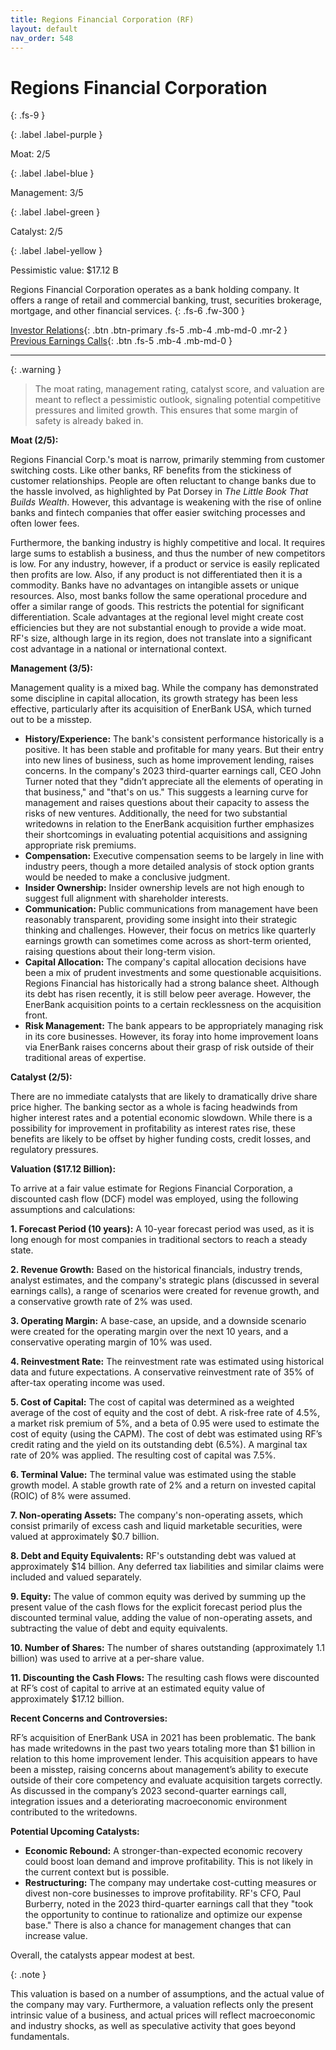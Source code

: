 ```yaml
---
title: Regions Financial Corporation (RF)
layout: default
nav_order: 548
---
```


# Regions Financial Corporation
{: .fs-9 }

{: .label .label-purple }

Moat: 2/5

{: .label .label-blue }

Management: 3/5

{: .label .label-green }

Catalyst: 2/5

{: .label .label-yellow }

Pessimistic value: $17.12 B

Regions Financial Corporation operates as a bank holding company. It offers a range of retail and commercial banking, trust, securities brokerage, mortgage, and other financial services.
{: .fs-6 .fw-300 }

[Investor Relations](https://www.google.com/search?q=RF+investor+relations){: .btn .btn-primary .fs-5 .mb-4 .mb-md-0 .mr-2 }
[Previous Earnings Calls](https://discountingcashflows.com/company/RF/transcripts/){: .btn .fs-5 .mb-4 .mb-md-0 }

---

{: .warning } 
>The moat rating, management rating, catalyst score, and valuation are meant to reflect a pessimistic outlook, signaling potential competitive pressures and limited growth. This ensures that some margin of safety is already baked in.


**Moat (2/5):**

Regions Financial Corp.'s moat is narrow, primarily stemming from customer switching costs.  Like other banks, RF benefits from the stickiness of customer relationships.  People are often reluctant to change banks due to the hassle involved, as highlighted by Pat Dorsey in *The Little Book That Builds Wealth*.  However, this advantage is weakening with the rise of online banks and fintech companies that offer easier switching processes and often lower fees.

Furthermore, the banking industry is highly competitive and local. It requires large sums to establish a business, and thus the number of new competitors is low. For any industry, however, if a product or service is easily replicated then profits are low. Also, if any product is not differentiated then it is a commodity. Banks have no advantages on intangible assets or unique resources. Also, most banks follow the same operational procedure and offer a similar range of goods.  This restricts the potential for significant differentiation. Scale advantages at the regional level might create cost efficiencies but they are not substantial enough to provide a wide moat.  RF's size, although large in its region, does not translate into a significant cost advantage in a national or international context.

**Management (3/5):**

Management quality is a mixed bag. While the company has demonstrated some discipline in capital allocation, its growth strategy has been less effective, particularly after its acquisition of EnerBank USA, which turned out to be a misstep. 

* **History/Experience:**  The bank's consistent performance historically is a positive. It has been stable and profitable for many years. But their entry into new lines of business, such as home improvement lending, raises concerns. In the company's 2023 third-quarter earnings call, CEO John Turner noted that they "didn’t appreciate all the elements of operating in that business," and "that's on us." This suggests a learning curve for management and raises questions about their capacity to assess the risks of new ventures. Additionally, the need for two substantial writedowns in relation to the EnerBank acquisition further emphasizes their shortcomings in evaluating potential acquisitions and assigning appropriate risk premiums.
* **Compensation:** Executive compensation seems to be largely in line with industry peers, though a more detailed analysis of stock option grants would be needed to make a conclusive judgment.
* **Insider Ownership:**  Insider ownership levels are not high enough to suggest full alignment with shareholder interests.  
* **Communication:** Public communications from management have been reasonably transparent, providing some insight into their strategic thinking and challenges.  However, their focus on metrics like quarterly earnings growth can sometimes come across as short-term oriented, raising questions about their long-term vision.
* **Capital Allocation:** The company's capital allocation decisions have been a mix of prudent investments and some questionable acquisitions. Regions Financial has historically had a strong balance sheet. Although its debt has risen recently, it is still below peer average. However, the EnerBank acquisition points to a certain recklessness on the acquisition front. 
* **Risk Management:** The bank appears to be appropriately managing risk in its core businesses. However, its foray into home improvement loans via EnerBank raises concerns about their grasp of risk outside of their traditional areas of expertise.

**Catalyst (2/5):**

There are no immediate catalysts that are likely to dramatically drive share price higher. The banking sector as a whole is facing headwinds from higher interest rates and a potential economic slowdown.  While there is a possibility for improvement in profitability as interest rates rise, these benefits are likely to be offset by higher funding costs, credit losses, and regulatory pressures.  

**Valuation ($17.12 Billion):**

To arrive at a fair value estimate for Regions Financial Corporation, a discounted cash flow (DCF) model was employed, using the following assumptions and calculations:

**1. Forecast Period (10 years):** A 10-year forecast period was used, as it is long enough for most companies in traditional sectors to reach a steady state.

**2. Revenue Growth:** Based on the historical financials, industry trends, analyst estimates, and the company's strategic plans (discussed in several earnings calls), a range of scenarios were created for revenue growth, and a conservative growth rate of 2% was used.

**3. Operating Margin:**  A base-case, an upside, and a downside scenario were created for the operating margin over the next 10 years, and a conservative operating margin of 10% was used.

**4. Reinvestment Rate:** The reinvestment rate was estimated using historical data and future expectations. A conservative reinvestment rate of 35% of after-tax operating income was used.

**5. Cost of Capital:** The cost of capital was determined as a weighted average of the cost of equity and the cost of debt.  A risk-free rate of 4.5%, a market risk premium of 5%, and a beta of 0.95 were used to estimate the cost of equity (using the CAPM).  The cost of debt was estimated using RF’s credit rating and the yield on its outstanding debt (6.5%). A marginal tax rate of 20% was applied. The resulting cost of capital was 7.5%.

**6. Terminal Value:** The terminal value was estimated using the stable growth model. A stable growth rate of 2% and a return on invested capital (ROIC) of 8% were assumed.

**7. Non-operating Assets:** The company's non-operating assets, which consist primarily of excess cash and liquid marketable securities, were valued at approximately $0.7 billion.

**8. Debt and Equity Equivalents:** RF's outstanding debt was valued at approximately $14 billion. Any deferred tax liabilities and similar claims were included and valued separately.

**9. Equity:** The value of common equity was derived by summing up the present value of the cash flows for the explicit forecast period plus the discounted terminal value, adding the value of non-operating assets, and subtracting the value of debt and equity equivalents.  

**10. Number of Shares:** The number of shares outstanding (approximately 1.1 billion) was used to arrive at a per-share value.

**11. Discounting the Cash Flows:** The resulting cash flows were discounted at RF’s cost of capital to arrive at an estimated equity value of approximately $17.12 billion.

**Recent Concerns and Controversies:**

RF’s acquisition of EnerBank USA in 2021 has been problematic. The bank has made writedowns in the past two years totaling more than $1 billion in relation to this home improvement lender.  This acquisition appears to have been a misstep, raising concerns about management’s ability to execute outside of their core competency and evaluate acquisition targets correctly.  As discussed in the company’s 2023 second-quarter earnings call, integration issues and a deteriorating macroeconomic environment contributed to the writedowns.


**Potential Upcoming Catalysts:**

* **Economic Rebound:**  A stronger-than-expected economic recovery could boost loan demand and improve profitability. This is not likely in the current context but is possible.
* **Restructuring:**  The company may undertake cost-cutting measures or divest non-core businesses to improve profitability.  RF's CFO, Paul Burberry, noted in the 2023 third-quarter earnings call that they "took the opportunity to continue to rationalize and optimize our expense base." There is also a chance for management changes that can increase value. 

Overall, the catalysts appear modest at best.  

{: .note }

This valuation is based on a number of assumptions, and the actual value of the company may vary. Furthermore, a valuation reflects only the present intrinsic value of a business, and actual prices will reflect macroeconomic and industry shocks, as well as speculative activity that goes beyond fundamentals. 
